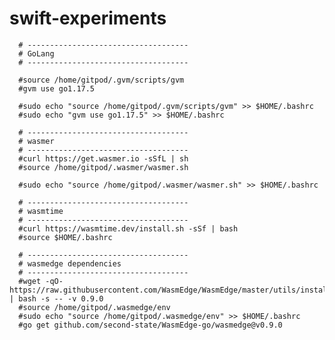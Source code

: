 # swift-experiments


      # ------------------------------------
      # GoLang
      # ------------------------------------

      #source /home/gitpod/.gvm/scripts/gvm
      #gvm use go1.17.5

      #sudo echo "source /home/gitpod/.gvm/scripts/gvm" >> $HOME/.bashrc
      #sudo echo "gvm use go1.17.5" >> $HOME/.bashrc

      # ------------------------------------
      # wasmer
      # ------------------------------------
      #curl https://get.wasmer.io -sSfL | sh
      #source /home/gitpod/.wasmer/wasmer.sh

      #sudo echo "source /home/gitpod/.wasmer/wasmer.sh" >> $HOME/.bashrc

      # ------------------------------------
      # wasmtime
      # ------------------------------------
      #curl https://wasmtime.dev/install.sh -sSf | bash
      #source $HOME/.bashrc

      # ------------------------------------
      # wasmedge dependencies
      # ------------------------------------
      #wget -qO- https://raw.githubusercontent.com/WasmEdge/WasmEdge/master/utils/install.sh | bash -s -- -v 0.9.0
      #source /home/gitpod/.wasmedge/env 
      #sudo echo "source /home/gitpod/.wasmedge/env" >> $HOME/.bashrc
      #go get github.com/second-state/WasmEdge-go/wasmedge@v0.9.0
